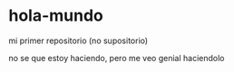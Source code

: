 # hola-mundo
mi primer repositorio (no supositorio)

no se que estoy haciendo, pero me veo genial haciendolo
